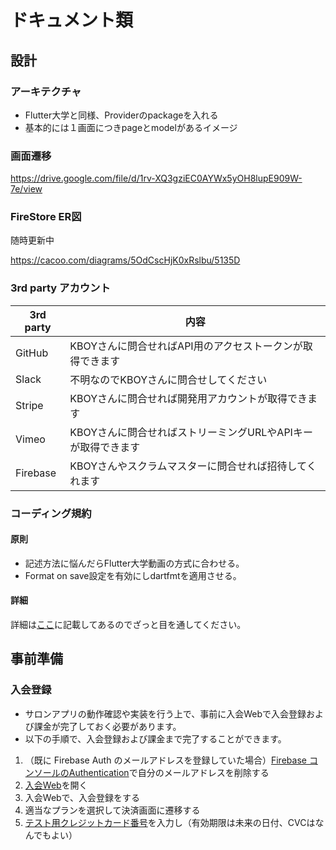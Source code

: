 # ドキュメント類

## 設計

### アーキテクチャ

* Flutter大学と同様、Providerのpackageを入れる
* 基本的には１画面につきpageとmodelがあるイメージ

### 画面遷移

https://drive.google.com/file/d/1rv-XQ3gziEC0AYWx5yOH8lupE909W-7e/view

### FireStore ER図

随時更新中  

https://cacoo.com/diagrams/5OdCscHjK0xRslbu/5135D

### 3rd party アカウント

3rd party|内容
--|--
GitHub|KBOYさんに問合せればAPI用のアクセストークンが取得できます
Slack|不明なのでKBOYさんに問合せしてください
Stripe|KBOYさんに問合せれば開発用アカウントが取得できます
Vimeo|KBOYさんに問合せればストリーミングURLやAPIキーが取得できます
Firebase|KBOYさんやスクラムマスターに問合せれば招待してくれます


### コーディング規約

#### 原則

- 記述方法に悩んだらFlutter大学動画の方式に合わせる。
- Format on save設定を有効にしdartfmtを適用させる。

#### 詳細  
詳細は[ここ](https://github.com/kboy-salon/salon_app_doc/blob/master/explanation/codingRules.md)に記載してあるのでざっと目を通してください。

## 事前準備
### 入会登録

- サロンアプリの動作確認や実装を行う上で、事前に入会Webで入会登録および課金が完了しておく必要があります。
- 以下の手順で、入会登録および課金まで完了することができます。

1. （既に Firebase Auth のメールアドレスを登録していた場合）[Firebase コンソールのAuthentication](https://console.firebase.google.com/u/1/project/kboy-salon-app/authentication/users)で自分のメールアドレスを削除する
2. [入会Web](https://kboy-salon-app.web.app/#/)を開く
3. 入会Webで、入会登録をする
4. 適当なプランを選択して決済画面に遷移する
5. [テスト用クレジットカード番号](https://stripe.com/docs/testing#cards)を入力し（有効期限は未来の日付、CVCはなんでもよい）

